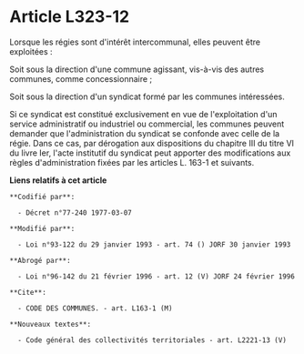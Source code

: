 # Article L323-12

Lorsque les régies sont d'intérêt intercommunal, elles peuvent être exploitées :

Soit sous la direction d'une commune agissant, vis-à-vis des autres communes, comme concessionnaire ;

Soit sous la direction d'un syndicat formé par les communes intéressées.

Si ce syndicat est constitué exclusivement en vue de l'exploitation d'un service administratif ou industriel ou commercial,
les communes peuvent demander que l'administration du syndicat se confonde avec celle de la régie. Dans ce cas, par
dérogation aux dispositions du chapitre III du titre VI du livre Ier, l'acte institutif du syndicat peut apporter des
modifications aux règles d'administration fixées par les articles L. 163-1 et suivants.

**Liens relatifs à cet article**

	**Codifié par**:

	  - Décret n°77-240 1977-03-07

	**Modifié par**:

	  - Loi n°93-122 du 29 janvier 1993 - art. 74 () JORF 30 janvier 1993

	**Abrogé par**:

	  - Loi n°96-142 du 21 février 1996 - art. 12 (V) JORF 24 février 1996

	**Cite**:

	  - CODE DES COMMUNES. - art. L163-1 (M)

	**Nouveaux textes**:

	  - Code général des collectivités territoriales - art. L2221-13 (V)

